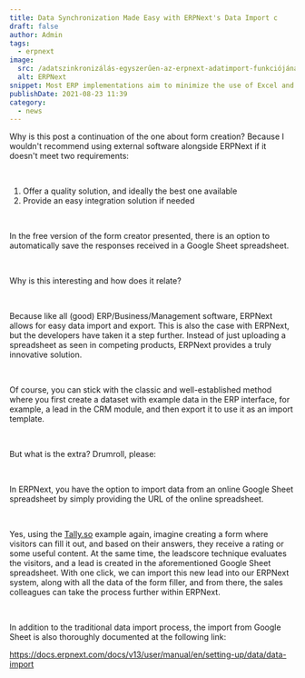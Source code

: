 ```yaml
---
title: Data Synchronization Made Easy with ERPNext's Data Import c
draft: false
author: Admin
tags:
  - erpnext
image:
  src: /adatszinkronizálás-egyszerűen-az-erpnext-adatimport-funkciójának-érdekességei.png
  alt: ERPNext
snippet: Most ERP implementations aim to minimize the use of Excel and automate manual work. But without a (good) data import feature, there is no ERP.
publishDate: 2021-08-23 11:39
category:
  - news
---
```


<p>Why is this post a continuation of the one about form creation? Because I wouldn't recommend using external software alongside ERPNext if it doesn't meet two requirements:</p><p><br></p><ol><li data-list="ordered"><span class="ql-ui" contenteditable="false"></span>Offer a quality solution, and ideally the best one available</li><li data-list="ordered"><span class="ql-ui" contenteditable="false"></span>Provide an easy integration solution if needed</li></ol><p><br></p><p>In the free version of the form creator presented, there is an option to automatically save the responses received in a Google Sheet spreadsheet.</p><p><br></p><p>Why is this interesting and how does it relate?</p><p><br></p><p>Because like all (good) ERP/Business/Management software, ERPNext allows for easy data import and export. This is also the case with ERPNext, but the developers have taken it a step further. Instead of just uploading a spreadsheet as seen in competing products, ERPNext provides a truly innovative solution.</p><p><br></p><p>Of course, you can stick with the classic and well-established method where you first create a dataset with example data in the ERP interface, for example, a lead in the CRM module, and then export it to use it as an import template.</p><p><br></p><p>But what is the extra? Drumroll, please:</p><p><br></p><p>In ERPNext, you have the option to import data from an online Google Sheet spreadsheet by simply providing the URL of the online spreadsheet.</p><p><br></p><p>Yes, using the <a href="https://tally.so/?ref=monolithon" rel="noopener noreferrer">Tally.so</a> example again, imagine creating a form where visitors can fill it out, and based on their answers, they receive a rating or some useful content. At the same time, the leadscore technique evaluates the visitors, and a lead is created in the aforementioned Google Sheet spreadsheet. With one click, we can import this new lead into our ERPNext system, along with all the data of the form filler, and from there, the sales colleagues can take the process further within ERPNext.</p><p><br></p><p>In addition to the traditional data import process, the import from Google Sheet is also thoroughly documented at the following link:</p><p><a href="https://docs.erpnext.com/docs/v13/user/manual/en/setting-up/data/data-import" rel="noopener noreferrer">https://docs.erpnext.com/docs/v13/user/manual/en/setting-up/data/data-import</a></p>
